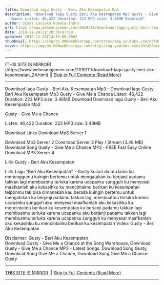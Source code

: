 ```yaml
---
title: Download lagu Gusty - Beri Aku Kesempatan Mp3
description: "Download lagu Gusty Beri Aku Kesempatan Mp3 Gusty - Give Me a
  Chance Listen: 46,422 Duration: 223 MP3 size: 3.48MB Download"
author: Dimas Lanjaka Kumala Indra
url: https://www.webmanajemen.com/2019/11/download-lagu-gusty-beri-aku-kesempatan_24.html
date: 2019-11-24T21:20:30+07:00
updated: 2019-11-24T14:19:00.000Z
thumbnail: https://imgcdn.000webhostapp.com/https/img.youtube.com/d3fa95ac660d54e425df5486f710b462.jpeg
cover: https://imgcdn.000webhostapp.com/https/img.youtube.com/d3fa95ac660d54e425df5486f710b462.jpeg
---
```


<hr/> [THIS SITE IS MIRROR](https://www.webmanajemen.com/2019/11/download-lagu-gusty-beri-aku-kesempatan_24.html) || <a href="https://www.webmanajemen.com/2019/11/download-lagu-gusty-beri-aku-kesempatan_24.html" rel="follow" class="button" id="read-more">Skip to Full Contents (Read More)</a> <hr/> Download lagu Gusty - Beri Aku Kesempatan Mp3 - Download lagu Gusty Beri Aku Kesempatan Mp3 Gusty - Give Me a Chance Listen: 46,422 Duration: 223 MP3 size: 3.48MB Download Download lagu Gusty - Beri Aku Kesempatan Mp3

  Gusty - Give Me a Chance 

  Listen: 46,422 
  Duration: 223 
  MP3 size: 3.48MB 

  Download Links 
  Download Mp3 Server 1 

  Download Mp3 Server 2 
  Download Server 3 
  Play / Stream [3.48 MB] Download Song Gusty - Give Me a Chance MP3 - FREE Fast Easy Online 
  Download MP3 Server 4 


                             
Lirik Gusty - Beri Aku Kesempatan:
                             
 
 Lirik Lagu "Beri Aku Kesempatan" - Gusty 
  kucari dirimu lama ku menunggumu
 kuingin bertemu untuk mengatakan
 ku berjanji padamu takkan lagi membuatmu
 terluka karena ucapanku
  sungguh ku menyesal
 maafkanlah aku kekasihku
 ku mencintaimu berikan ku kesempatan
 telponmu tak bisa dimanakah kau berada
  kuingin bertemu untuk mengatakan
 ku berjanji padamu takkan lagi membuatmu
 terluka karena ucapanku
 sungguh aku menyesal
 maafkanlah aku kekasihku
  ku mencintaimu berikan ku kesempatan
 ku berjanji padamu
  takkan lagi membuatmu terluka karena ucapanku
 aku berjanji padamu
  takkan lagi membuatmu terluka karena ucapanku
 sungguh ku menyesal
  maafkanlah aku kekasihku
 ku mencintaimu berikan ku kesempatan
  Video: Gusty - Beri Aku Kesempatan 
  
  Disclaimer: Gusty - Beri Aku Kesempatan                         
  Download Gusty - Give Me a Chance at the Song Warehouse, Download Gusty - Give Me a Chance MP3 - Latest Songs.  Download Song Gusty, Download Song Give Me a Chance, Download Song Give Me a Chance Gusty <hr/> [THIS SITE IS MIRROR](https://www.webmanajemen.com/2019/11/download-lagu-gusty-beri-aku-kesempatan_24.html) || <a href="https://www.webmanajemen.com/2019/11/download-lagu-gusty-beri-aku-kesempatan_24.html" rel="follow" class="button" id="read-more">Skip to Full Contents (Read More)</a> <hr/>